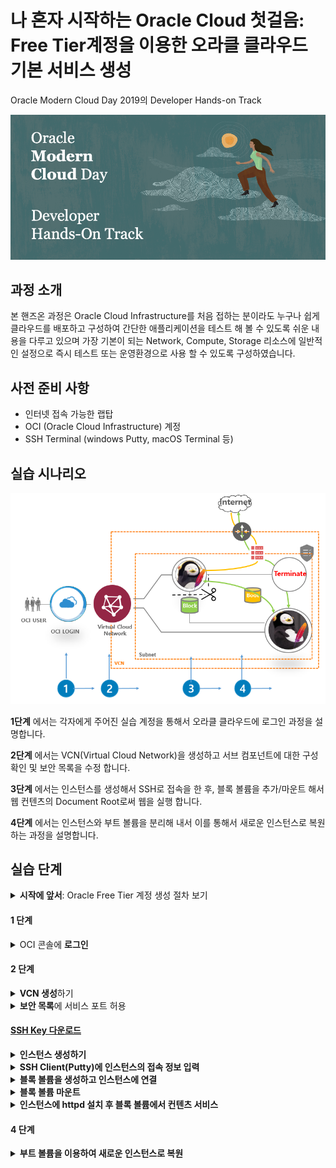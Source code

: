 # 나 혼자 시작하는 Oracle Cloud 첫걸음: Free Tier계정을 이용한 오라클 클라우드 기본 서비스 생성

Oracle Modern Cloud Day 2019의 Developer Hands-on Track

![](img/header_redwood_1.png)

## 과정 소개

본 핸즈온 과정은 Oracle Cloud Infrastructure를 처음 접하는 분이라도 누구나 쉽게 클라우드를 배포하고 구성하여 간단한 애플리케이션을 테스트 해 볼 수 있도록 쉬운 내용을 다루고 있으며 가장 기본이 되는 Network, Compute, Storage 리소스에 일반적인 설정으로 즉시 테스트 또는 운영환경으로 사용 할 수 있도록 구성하였습니다. 




## 사전 준비 사항


* 인터넷 접속 가능한 랩탑
* OCI (Oracle Cloud Infrastructure) 계정
* SSH Terminal (windows Putty, macOS Terminal 등)

## 실습 시나리오

<img src="https://raw.githubusercontent.com/ocilab/mcd-ocibasic/master/img/scenario.PNG" alt="image-alt-text">

**1단계** 에서는 각자에게 주어진 실습 계정을 통해서 오라클 클라우드에 로그인 과정을 설명합니다.

**2단계** 에서는 VCN(Virtual Cloud Network)을 생성하고 서브 컴포넌트에 대한 구성 확인 및 보안 목록을 수정 합니다.

**3단계** 에서는 인스턴스를 생성해서 SSH로 접속을 한 후, 블록 볼륨을 추가/마운트 해서 웹 컨텐츠의 Document Root로써 웹을 실행 합니다.

**4단계** 에서는 인스턴스와 부트 볼륨을 분리해 내서 이를 통해서 새로운 인스턴스로 복원하는 과정을 설명합니다.



## 실습 단계

<details>
<summary><b>시작에 앞서</b>:  Oracle Free Tier 계정 생성 절차 보기</summary>
지난 9월에 열렸던 Oracle Open World 2019에서 발표되었던 Oracle Free Tier는 기존의 한달동안 300달러 상당의 무료 계정에서 확대하여 기간 제약없이 사용 할 수 있는 Always Free Tier를 확대하여 제공하기로 하였습니다. 
><img src="img/always_free1.png" width="80%">

>http://www.oracle.com 에 접속한 뒤 우측 상단의 [Oracle Cloud Free Tier]를 클릭하고 좌측 하단의[Start for free]버튼을 클릭합니다.
><img src="img/always_free2.png" width="80%">


>이메일 주소와 현재 위치한 지역정보 그리고 이용에 대한 동의를 체크하시고 "Next" 버튼을 클릭 합니다.
><img src="img/always_free3.png" width="80%">

>클라우드 계정정보를 포함한 필수 항목을 모두 기입하고 "Next"버튼을 클릭 하십시오.
><img src="img/always_free4.png" width="80%">

>앞에서 입력한 값이 맞으면 "Use Original"을 클릭하여 다음으로 넘어갑니다.
><img src="img/always_free5.png" width="80%">

>등록한 전화번호로 인증 SMS가 발송되면 확인하고 "Verify Code"버튼을 눌러 다음으로 넘어갑니다.
><img src="img/always_free6.png" width="80%">

>요구되는 규칙의 패스워드를 입력하고 "Next" 카드 입력 정보로 넘어갑니다.
><img src="img/always_free7.png" width="80%">

>"Add Credit Card Details"를 입력하여 카드 정보 입력 화면으로 넘어갑니다. 
><img src="img/always_free8.png" width="80%">

>그림과 같이 카드의 정보를 기입합니다. 카드는 인증의 용도로만 사용되고 Free Tier 사용과 관련해서 어떠한 결제도 발생하지 않습니다. 
><img src="img/always_free9.png" width="80%">
>
>해외 승인에 이어서 같은 금액의 승인 취소 내역을 곧바로 확인 할 수 있습니다.
><img src="img/always_free10.png" width="80%">

>오라클 클라우드 사용에 대한 동의를 체크하는 것을 마지막으로 Oracle Free Tier 생성 과정은 마무리 됩니다. 마지막으로 카드 결제는 Free Tier 사용자가 업그레이드를 하지 않는 한 결제되지 않을 것임을 다시 한번 강조하고 있습니다. 
><img src="img/always_free11.png" width="80%">

>생성한 계정을 통해서 Free Tier 환경에 정상적으로 로그인을 합니다.
><img src="img/always_free12.png" width="80%">
><img src="img/always_free13.png" width="80%">
></details>

#### 1 단계

<details>
<summary> OCI 콘솔에 <b>로그인</b></summary>
> https://console.ap-seoul-1.oraclecloud.com 접속 > Tenant 입력 > **Continue** 클릭 > Oracle Cloud Infrastructure 아래 사용자 이름(User Name)과 암호(Password) 입력 > **Sign In** 클릭
<img src="https://raw.githubusercontent.com/ocilab/mcd-ocibasic/master/img/oci_console_login.gif" alt="image-alt-text">
></details>



#### 2 단계

<details>
<summary><b> VCN 생성</b>하기</summary>

1. OCI 서비스 메뉴에서 Networking 아래의  **Virtual Cloud Network** 을 클릭하고  **Create Virtual Cloud Network** 버튼을 클릭하십시오.




<img src="https://raw.githubusercontent.com/ocilab/mcd-ocibasic/master/img/RESERVEDIP_HOL001.PNG" alt="image-alt-text">



2. 화면 왼쪽의 드롭 다운 메뉴에서 사용자에게 할당된 Compartment를 선택 하십시오.
   **참고:* 본 실습의 환경에는 "MCD"라는 Compartment가 미리 설정되어 있습니다.

   

<img src="https://raw.githubusercontent.com/ocilab/mcd-ocibasic/master/img/RESERVEDIP_HOL002.PNG" alt="image-alt-text">



3. 아래의 대화 상자를 채우십시오.

**1. Name:** 쉽게 식별할 수 있는 VCN 이름을 지정합니다.

**Create in Compartment:** MCD 이름이 정상적으로 지정되어 있는지 확인 하십시오.

**2. Create Virtual Cloud Network Plus Related Resources:** 옵션을 선택 합니다.

**3. Create Virtual Cloud Network** 버튼을 클릭하여 리소스를 생성합니다.



<img src="https://raw.githubusercontent.com/ocilab/mcd-ocibasic/master/img/RESERVEDIP_HOL003.PNG" alt="image-alt-text">



**4. Close** 버튼을 누르고 종료 합니다.

<img src="https://raw.githubusercontent.com/ocilab/mcd-ocibasic/master/img/RESERVEDIP_HOL004.PNG" alt="image-alt-text">

></details>

<details>
<summary><b>보안 목록</b>에 서비스 포트 허용</summary>
1. http 80번 액세스를 제공하기 위해서 생성한 VCN내 **Security List**를 클릭 한 다음 **Default Security list for<VCN-이름>**을 클릭합니다.

<img src="https://raw.githubusercontent.com/ocilab/mcd-ocibasic/master/img/Customer_Lab_001.PNG" alt="image-alt-text">

2. **Ingress Rules**아래에 **Add Ingress Rule**을 클릭하고 아래의 규칙을 추가합니다.


- **STATELESS** 체크박스는 사용하지 않음으로 기본을 유지
- **SOURCE TYPE:** CIDR
- **SOURCE CIDR:** 0.0.0.0/0
- **IP PROTOCOL:** TCP
- **SOURCE PORT RANGE:** ALL
- **DESTINATION PORT RANGE:** 80



3. 하단에 **Add Ingress Rule** 버튼을 누릅니다.

<img src="img/Customer_Lab_002-1.PNG" alt="image-alt-text">



</details>


#### [SSH Key 다운로드](  https://objectstorage.ap-seoul-1.oraclecloud.com/n/apackrsct01/b/bucket-20190614-1639/o/sshkeys.zip)

<details>
<summary><b>인스턴스 생성하기</b></summary>

1. OCI 서비스 메뉴에서, **Compute** 아래에 **Instances** 를 클릭합니다.
<img src="https://raw.githubusercontent.com/ocilab/mcd-ocibasic/master/img/instance1.PNG" alt="image-alt-text">


2. **Create Instance**버튼을 누르고. 아래와 같이 대화상자의 내용을 채웁니다:

	2-1. **Name your instance**: <인스턴스 이름을 입력>
	
	2-2. **Choose an operating system or image source**: OS 이미지 목록에서 선호하는 이미지를 선택하십시오.(기본 Oracle Linux 7.7 선택 권장
	
	2-3. **Hide Shape, Network, Storage Options**: 를 클릭하여 숨은 옵션을 펼쳐 주십시오.
	
	**참고**: 실습환경의 기본 선택 사항이 설정되어 있습니다.
	

<img src="https://raw.githubusercontent.com/ocilab/mcd-ocibasic/master/img/instance2.PNG" alt="image-alt-text">

3. **Configure Networking**

	**참고**: 기본 설정된 정보가 맞는지 확인 후 Public IP할당 옵션만 수정하십시오.
- **Virtual cloud network compartment**: VCN Compartment(MCD)
- **Virtual cloud network**: (새로 생성한 VCN 이름)
- **Subnet Compartment:** (MCD)
- **Subnet:** (VCN생성시 함께 생성된 기본 Subnet)
- **Use network security groups to control traffic** :(Un-checked)
- **Assign a public IP address**: 옵션을 선택합니다.

<img src="https://raw.githubusercontent.com/ocilab/mcd-ocibasic/master/img/instance3.PNG" alt="image-alt-text">

4. **Boot Volume:** 기본 옵션을 유지
5. **Add SSH Keys:** 위에서 생성한 Public key를 선택하거나 혹은 직접 붙여넣기를 합니다.
6. **Create**버튼을 눌러서 인스턴스를 생성합니다.

<img src="https://raw.githubusercontent.com/ocilab/mcd-ocibasic/master/img/instance4.PNG" alt="image-alt-text">

7. **Provisioning**상태에서 **Running** 상태가 될 때까지 잠시 기다립니다.

<img src="https://raw.githubusercontent.com/ocilab/mcd-ocibasic/master/img/instance7.PNG" alt="image-alt-text">

8. **Public IP**를 이용하여 Putty로 로그인 합니다.

</details>


<details>
<summary><b>SSH Client(Putty)에 인스턴스의 접속 정보 입력</b></summary>

1. [Connection]탭의 [Data] 항목에서 -Auto-login username에 **opc** 입력

<img src="https://raw.githubusercontent.com/ocilab/mcd-ocibasic/master/img/putty2.PNG" alt="image-alt-text">



2. [SSH]탭의 [Auth] 항목에서 [Browse]버튼을 누르고 PC의 Private key를 찾아 선택 하십시오.

<img src="https://raw.githubusercontent.com/ocilab/mcd-ocibasic/master/img/putty3.PNG" alt="image-alt-text">


3. [Session] 탭에서 IP를 입력하고, 다음 접속 시 별도 설정 없이 접속하기 위해서 세션을  저장한 후 **Open**버튼을 눌러서 접속을 하십시오.

<img src="https://raw.githubusercontent.com/ocilab/mcd-ocibasic/master/img/putty4.png" alt="image-alt-text">



4. 마지막으로 확인 버튼을 "예" 누르면 접속이 완료 됩니다.

<img src="https://raw.githubusercontent.com/ocilab/mcd-ocibasic/master/img/putty7.PNG" alt="image-alt-text">

</details>

<details>
<summary><b>블록 볼륨을 생성하고 인스턴스에 연결</b></summary>

1. OCI 서비스 메뉴에서 블록 스토리지 아래의 **Block Volumes**을 클릭 하십시오.

<img src="https://raw.githubusercontent.com/ocilab/mcd-ocibasic/master/img/block1.PNG" alt="image-alt-text">

2. **Create Block Volume**을 클릭하고 나타나는 대화상자를 아래와 같이 채웁니다.(Compartment MCD 확인)

- **Create in Compartment:** 올바른 Compartment가 선택되어 있는지 확인 합니다.
- **Name:** 생성 할 블록볼륨의 이름을 지정하십시오(예 "block_vm)
- **Availability Domain:** 사용가능한 첫번째 도메인을 선택하십시오 (멀티 AD의 경우에는 연결 할 Compute인스턴스와 동일한 AD에 속하도록 합니다).
- **SIZE:** 50 (GB 단위의 입력 값이며 이 경우 50GB가 설정 됩니다)
- **BACKUP POLICY:** 별도로 지정하지 않습니다 (만약 이 필드에서 ‘Error Retrieving Value’ 표기되면 그대로 두고 진행합니다)
- **Create Block Volume**을 클릭하고 볼륨상태가 Provisioning에서 available이 될 때까지 기다립니다.

<img src="https://raw.githubusercontent.com/ocilab/mcd-ocibasic/master/img/block2.PNG" alt="image-alt-text">

3. 블록 볼륨을 Compute 인스턴스에 연결하기 위해서 OCI 서비스 메뉴의 **[Compute] --> [Instance]-->액션 아이콘의 [Attach Block Volume]**을 클릭하십시오.

<img src="https://raw.githubusercontent.com/ocilab/mcd-ocibasic/master/img/block3.PNG" alt="image-alt-text">

4. 대화상자를 채운 다음 Attach 버튼을 클릭 하십시오.

- 블록 볼륨을 연결할 방법을 선택: Paravirtualized

  ​	**NOTE:**  ISCSI 모드를 사용할 수도 있습니다.  본 실습에서는 편의상 Paravirtualized를 사용합니다.

- Access: Choose READ/WRITE

- BLOCK VOLUME COMPARTMENT: 적절한 Compartment가 미리 설정되어 있습니다.

- Block Volume: 위에서 생성한 **블록 볼륨을 선택**합니다.

- Device Path: Choose a device path. **/dev/oracleoci/oraclevdb 선택**

- *Attach**버튼을 클릭하십시오.

<img src="https://raw.githubusercontent.com/ocilab/mcd-ocibasic/master/img/block4.PNG" alt="image-alt-text">



5. **이제 블록 볼륨이 생성되어 Compute 인스턴스에 연결 되었습니다.**
   Compute 인스턴스의 리소스중 **Attached Block Volumes**에 블록 볼륨이 연결되어 있는지 확인 하십시오.

<img src="https://raw.githubusercontent.com/ocilab/mcd-ocibasic/master/img/block5.PNG" alt="image-alt-text">

</details>

<details>
<summary><b>블록 볼륨 마운트</b></summary>


1. lsblk 명령을 입력하여 블록 볼륨 스토리지가 초기화 되었는지 확인하십시오. 첫번째로 Attach된 스토리지는 sdb로 표기됩니다. 

<img src="https://raw.githubusercontent.com/ocilab/mcd-ocibasic/master/img/OCI_Quick_Start001-1.PNG" alt="image-alt-text">

2. 블록 볼륨에 파일시스템을 생성 하도록 아래와 같이 명령합니다.: 
```
sudo mkfs.ext4 -L datapartition /dev/sdb 
```
**NOTE:** 실습에서는 파티션을 구성하지 않고 전체 디스크를 사용합니다. Proceed anyway? y 를 입력하십시오

3. 디스크의 마운트 포인트를 생성 하십시오:
```
sudo mkdir -p /mnt/www/html            
```
4. 생성된 마운트 포인트(디렉토리)에 디스크를 마운트 하십시오:
```
sudo mount /dev/sdb /mnt/www/html
```
5. lsblk명령어로  /dev/sdb 볼륨이 /mnt/www/html 디렉토리에 마운트 되었는지 확인하십시오. 
```
lsblk 
```
   <img src="https://raw.githubusercontent.com/ocilab/mcd-ocibasic/master/img/Customer_Lab_006-1.PNG" alt="image-alt-text">

</details>

<details>
<summary><b>인스턴스에 httpd 설치 후 블록 볼륨에서 컨텐츠 서비스 </b></summary>

1. 인스턴스에 httpd 서버를 설치하기 위해 ssh 세션으로 이동하여 아래와 같이 명령을 수행합니다:
```
sudo yum -y install httpd 
```
2. http 트래픽을 허용하기 위해서 방화벽 설정에서 80번 포트 오픈 설정을 하십시오.
```
sudo firewall-cmd --permanent --add-port=80/tcp 
```
방화벽을 다시 로드하여 규칙을 활성화하십시오. 

```
sudo firewall-cmd --reload 
```


3. httpd 서비스를 시작 하십시오:
```
sudo systemctl start httpd 
```


10. 다음으로 아래 위치에서 App을 다운로드 할 것입니다.
```
cd /home/opc
```
11. wget 명령으로 아래 url 경로에 있는 App 패키지를 다운로드 하십시오:
```
wget https://github.com/ocilab/mcd-ocibasic/raw/master/archive/master.zip
```
12. 받은 파일을 unzip으로 압축을 해제 하십시오: 
```
unzip master.zip
```

13. 압축이 풀린 웹 컨텐츠를 Document Root가 될 마운트 포인트로 복사 하십시오:
```
sudo cp -R static/* /mnt/www/html/
```

14. vi로 httpd.conf 파일을 수정하십시오:
```
sudo vi /etc/httpd/conf/httpd.conf 
```
15.  문자열 /var/www을 검색하여 /mnt/www/html로 바꾸십시오.  총 3 군데의 수정지점이 있습니다. 

<img src="https://raw.githubusercontent.com/ocilab/mcd-ocibasic/master/img/Customer_Lab_007.PNG" alt="image-alt-text">

16. 파일을 저장하고 빠져 나갑니다. (Esc :wq!)

17. chcon 명령어로 SELinux에서 웹 컨텐츠의 보안 컨텍스트를 설정하십시오:
```
sudo chcon -R --type=httpd_sys_rw_content_t /mnt
```

18. http 서비스를 재시작 하십시오:
```
sudo systemctl restart httpd 
```

19. 웹 브라우저에서 각자의 인스턴스의 Public IP 주소로 접속을 하십시오:
```
http://<COMPUTE_INSTANCE_PUBLIC_IP>
```

20. 브라우저에 아래의 이미지가 표시되면 정상 입니다.

<img src="https://raw.githubusercontent.com/ocilab/mcd-ocibasic/master/img/pengsu.jpg" alt="image-alt-text">

**이상으로 새로 생성한 VCN에 Compute 인스턴스와 블록 볼륨을 생성 및 연결하고 여기에 웹서비스가 실행되도록 실습을 마쳤습니다. 다음 실습은 첫번째 인스턴스의 부트 볼륨을 사용하여 두번째 인스턴스를 생성하고 기존의 웹 컨텐츠가 보존되어 있는 블록볼륨을 연결 해 보겠습니다.**

</details>

#### 4 단계

<details>
<summary><b>부트 볼륨을 이용하여 새로운 인스턴스로 복원 </b></summary>

## 이 과정 에서는 블록 볼륨을 분리 한 뒤 인스턴스를 중지하고 부팅 볼륨을 사용하여 두 번째 인스턴스를 시작하여 서비스를 재개 합니다.**

1. ssh 세션에서 연결된 블록 볼륨의 마운트를 해제 하십시오:
```
sudo umount /dev/sdb 
```
2. OCI 콘솔 윈도우에서, Compute 인스턴스 이름을 클릭하고  **Attached Block Volume** 섹션의 액션 아이콘에서 **Detach**를 클릭 하십시오.(팝업 창에 OK 확인 버튼을 한번 더  누릅니다)

<img src="https://raw.githubusercontent.com/ocilab/mcd-ocibasic/master/img/bootvol1.PNG" alt="image-alt-text">

3. Compute 인스턴스에서  **Stop** 버튼과 **OK** 확인창 버튼을 차례로 클릭하십시오.

<img src="https://raw.githubusercontent.com/ocilab/mcd-ocibasic/master/img/bootvol2.PNG" alt="image-alt-text">

4. 인스턴스가 정지 상태에 있으면, **Boot Volume**을 클릭하고 오른쪽 액션 아이콘에 **Detach**와 **OK** 확인 버튼을 차례로 클릭하십시오. (이제 인스턴스는 중지 상태이고 부트 볼륨은 분리되었습니다)

<img src="https://raw.githubusercontent.com/ocilab/mcd-ocibasic/master/img/bootvol3.PNG" alt="image-alt-text">

5. 부트 볼륨이 완전히 분리되었으면 인스턴스 상세의 액션 메뉴에서 **Terminate**버튼을 클릭하고 팝업창에서 **Terminate Instance**를 한번 더 확인합니다. 이때 팝업창 내에 **Permanently delete the attached Boot Volume**항목은 체크하지 않습니다.

   <img src="/img/Customer_Lab_010-2.PNG" alt="image-alt-text">

   

6. Boot Volume의 액션 아이콘에서 **View Boot Volume Details**를 클릭 하십시오

<img src="https://raw.githubusercontent.com/ocilab/mcd-ocibasic/master/img/Customer_Lab_012.PNG" alt="image-alt-text">

7. Boot Volume Details 창의 상단 메뉴중에 **Create Instance:**버튼을 클릭하십시오.

<img src="https://raw.githubusercontent.com/ocilab/mcd-ocibasic/master/img/bootvol4.PNG" alt="image-alt-text">

8. **이하의 입력 과정은 인스턴스 생성 과정과 동일하며 Shape 변경, SSH Key 변경 등 그 밖의 파라미터 수정 가능 합니다.

 <img src="https://raw.githubusercontent.com/ocilab/mcd-ocibasic/master/img/bootvol5.PNG" alt="image-alt-text">

9. **Create Instance** 버튼을 눌러서 인스턴스를 생성 하십시오.

   

<img src="https://raw.githubusercontent.com/ocilab/mcd-ocibasic/master/img/bookvol5.PNG" alt="image-alt-text">



9. 인스턴스가 Running 상태가 되면 블록 볼륨을 연결하십시오 . 두번째 인스턴스에서 **Attach Block Volume**을 클릭하십시오.(모든 옵션은 위에 생성한 설정과 동일)

10. 마운트 포인트(디렉토리)에 디스크를 마운트 하십시오:
```
sudo mount /dev/sdb /mnt/www/html
```

11. httpd 서비스를 재시작 하십시오.
```
sudo systemctl restart httpd
```

12. 웹 브라우저에서 두번째 인스턴스의 갱신 된 Public IP 주소로 접속을 하십시오,
**http://<COMPUTE_INSTANCE_PUBLIC_IP>**

13. 아래의 그림과 같이 웹 화면이 브라우징 되면 성공적으로 실습이 완료 된 것입니다. (입력창에 별도의 입력은 필요하지 않습니다)

<img src="https://raw.githubusercontent.com/ocilab/mcd-ocibasic/master/img/img/Customer_Lab_015.PNG" alt="image-alt-text">

**** 이제 다른 인스턴스의 부팅 볼륨을 사용하여 컴퓨팅 인스턴스를 성공적으로 시작하고 다른 인스턴스에 연결된 블록 볼륨을 다시 연결했습니다. 이 프로세스 동안 블록 볼륨은 모든 데이터를 보존했습니다. 또한 부트 볼륨을 사용하여 시작된 컴퓨팅 인스턴스에는 httpd 서버 및 방화벽 구성이 이미 존재합니다 ****

</details>


